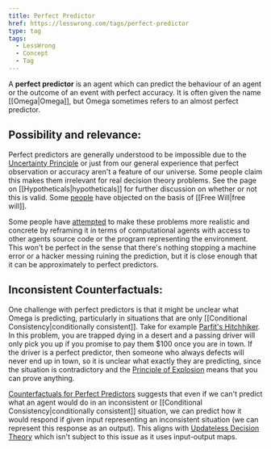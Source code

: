 ```yaml
---
title: Perfect Predictor
href: https://lesswrong.com/tags/perfect-predictor
type: tag
tags:
  - LessWrong
  - Concept
  - Tag
---
```


A **perfect predictor** is an agent which can predict the behaviour of an agent or the outcome of an event with perfect accuracy. It is often given the name [[Omega|Omega]], but Omega sometimes refers to an almost perfect predictor.

Possibility and relevance:
--------------------------

Perfect predictors are generally understood to be impossible due to the [Uncertainty Principle](https://www.wikiwand.com/en/Uncertainty_principle) or just from our general experience that perfect observation or accuracy aren't a feature of our universe. Some people claim this makes them irrelevant for real decision theory problems. See the page on [[Hypotheticals|hypotheticals]] for further discussion on whether or not this is valid. Some [people](https://www.lesswrong.com/posts/AKkFh3zKGzcYBiPo7/counterfactuals-for-perfect-predictors?commentId=zZDWxYmbd6m6nDpHf) have objected on the basis of [[Free Will|free will]].

Some people have [attempted](https://www.lesswrong.com/posts/de3xjFaACCAk6imzv/towards-a-new-decision-theory) to make these problems more realistic and concrete by reframing it in terms of computational agents with access to other agents source code or the program representing the environment. This won't be perfect in the sense that there's nothing stopping a machine error or a hacker messing ruining the prediction, but it is close enough that it can be approximately to perfect predictors.

Inconsistent Counterfactuals:
-----------------------------

One challenge with perfect predictors is that it might be unclear what Omega is predicting, particularly in situations that are only [[Conditional Consistency|conditionally consistent]]. Take for example [Parfit's Hitchhiker](https://www.lesswrong.com/tag/parfits-hitchhiker). In this problem, you are trapped dying in a desert and a passing driver will only pick you up if you promise to pay them $100 once you are in town. If the driver is a perfect predictor, then someone who always defects will never end up in town, so it is unclear what exactly they are predicting, since the situation is contradictory and the [Principle of Explosion](https://en.wikipedia.org/wiki/Principle_of_explosion) means that you can prove anything.

[Counterfactuals for Perfect Predictors](https://www.lesswrong.com/posts/AKkFh3zKGzcYBiPo7/counterfactuals-for-perfect-predictors) suggests that even if we can't predict what an agent would do in an inconsistent or [[Conditional Consistency|conditionally consistent]] situation, we can predict how it would respond if given input representing an inconsistent situation (we can represent this response as an output). This aligns with [Updateless Decision Theory](https://www.lesswrong.com/tag/updateless-decision-theory) which isn't subject to this issue as it uses input-output maps.
